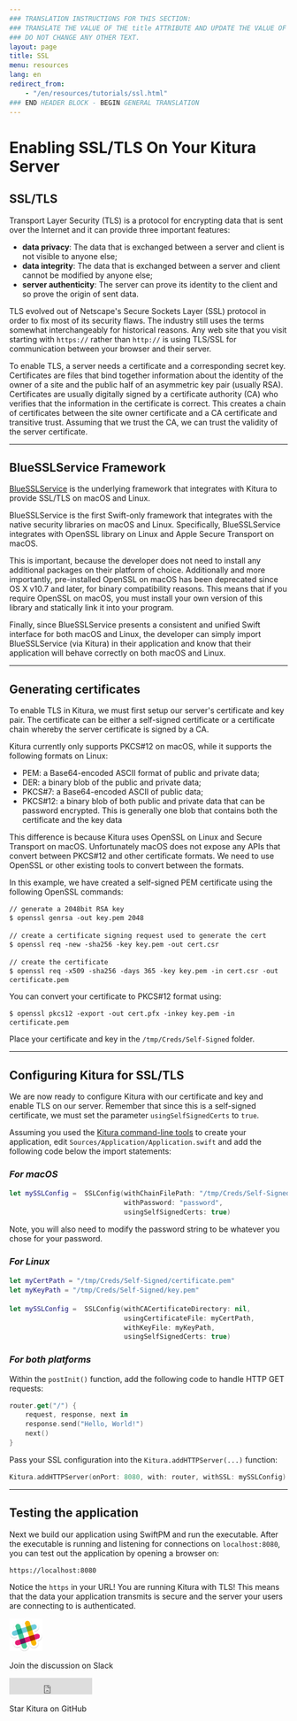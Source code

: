 ```yaml
---
### TRANSLATION INSTRUCTIONS FOR THIS SECTION:
### TRANSLATE THE VALUE OF THE title ATTRIBUTE AND UPDATE THE VALUE OF THE lang ATTRIBUTE.
### DO NOT CHANGE ANY OTHER TEXT.
layout: page
title: SSL
menu: resources
lang: en
redirect_from: 
    - "/en/resources/tutorials/ssl.html"
### END HEADER BLOCK - BEGIN GENERAL TRANSLATION
---
```


[info]: ../../../assets/info-blue.png
[tip]: ../../../assets/lightbulb-yellow.png
[warning]: ../../../assets/warning-red.png

<div class="titleBlock">
	<h1>Enabling SSL/TLS On Your Kitura Server</h1>
</div>

## SSL/TLS
Transport Layer Security (TLS) is a protocol for encrypting data that is sent over the Internet and it can provide three important features:

- **data privacy**: The data that is exchanged between a server and client is not visible to anyone else;
- **data integrity**: The data that is exchanged between a server and client cannot be modified by anyone else;
- **server authenticity**: The server can prove its identity to the client and so prove the origin of sent data.

TLS evolved out of Netscape's Secure Sockets Layer (SSL) protocol in order to fix most of its security flaws. The industry still uses the terms somewhat interchangeably for historical reasons. Any web site that you visit starting with `https://` rather than `http://` is using TLS/SSL for communication between your browser and their server.

To enable TLS, a server needs a certificate and a corresponding secret key. Certificates are files that bind together information about the identity of the owner of a site and the public half of an asymmetric key pair (usually RSA). Certificates are usually digitally signed by a certificate authority (CA) who verifies that the information in the certificate is correct. This creates a chain of certificates between the site owner certificate and a CA certificate and transitive trust. Assuming that we trust the CA, we can trust the validity of the server certificate.

---

## BlueSSLService Framework

[BlueSSLService](https://github.com/IBM-Swift/BlueSSLService) is the underlying framework that integrates with Kitura to provide SSL/TLS on macOS and Linux.

BlueSSLService is the first Swift-only framework that integrates with the native security libraries on macOS and Linux. Specifically, BlueSSLService integrates with OpenSSL library on Linux and Apple Secure Transport on macOS.

This is important, because the developer does not need to install any additional packages on their platform of choice. Additionally and more importantly, pre-installed OpenSSL on macOS has been deprecated since OS X v10.7 and later, for binary compatibility reasons. This means that if you require OpenSSL on macOS, you must install your own version of this library and statically link it into your program.

Finally, since BlueSSLService presents a consistent and unified Swift interface for both macOS and Linux, the developer can simply import BlueSSLService (via Kitura) in their application and know that their application will behave correctly on both macOS and Linux.

---

## Generating certificates

To enable TLS in Kitura, we must first setup our server's certificate and key pair. The certificate can be either a self-signed certificate or a certificate chain whereby the server certificate is signed by a CA.

Kitura currently only supports PKCS#12 on macOS, while it supports the following formats on Linux:

- PEM: a Base64-encoded ASCII format of public and private data;
- DER: a binary blob of the public and private data;
- PKCS#7: a Base64-encoded ASCII of public data;
- PKCS#12: a binary blob of both public and private data that can be password encrypted. This is generally one blob that contains both the certificate and the key data

This difference is because Kitura uses OpenSSL on Linux and Secure Transport on macOS. Unfortunately macOS does not expose any APIs that convert between PKCS#12 and other certificate formats. We need to use OpenSSL or other existing tools to convert between the formats.


In this example, we have created a self-signed PEM certificate using the following OpenSSL commands:

```
// generate a 2048bit RSA key
$ openssl genrsa -out key.pem 2048

// create a certificate signing request used to generate the cert
$ openssl req -new -sha256 -key key.pem -out cert.csr

// create the certificate
$ openssl req -x509 -sha256 -days 365 -key key.pem -in cert.csr -out certificate.pem
```

You can convert your certificate to PKCS#12 format using:

```
$ openssl pkcs12 -export -out cert.pfx -inkey key.pem -in certificate.pem
```

Place your certificate and key in the  `/tmp/Creds/Self-Signed` folder.

---

## Configuring Kitura for SSL/TLS

We are now ready to configure Kitura with our certificate and key and enable TLS on our server. Remember that since this is a self-signed certificate, we must set the parameter `usingSelfSignedCerts` to `true`.

Assuming you used the [Kitura command-line tools](http://www.kitura.io/en/starter/gettingstarted.html) to create your application, edit `Sources/Application/Application.swift` and add the following code below the import statements:

### *For macOS*

```swift
let mySSLConfig =  SSLConfig(withChainFilePath: "/tmp/Creds/Self-Signed/cert.pfx",
                             withPassword: "password",
                             usingSelfSignedCerts: true)
```

Note, you will also need to modify the password string to be whatever you chose for your password.

### *For Linux*

```swift
let myCertPath = "/tmp/Creds/Self-Signed/certificate.pem"
let myKeyPath = "/tmp/Creds/Self-Signed/key.pem"

let mySSLConfig =  SSLConfig(withCACertificateDirectory: nil,
                             usingCertificateFile: myCertPath,
                             withKeyFile: myKeyPath,
                             usingSelfSignedCerts: true)
```

### *For both platforms*

Within the `postInit()` function, add the following code to handle HTTP GET requests:

```swift
router.get("/") {
    request, response, next in
    response.send("Hello, World!")
    next()
}
```

Pass your SSL configuration into the `Kitura.addHTTPServer(...)` function:

```swift
Kitura.addHTTPServer(onPort: 8080, with: router, withSSL: mySSLConfig)
```

---

## Testing the application


Next we build our application using SwiftPM and run the executable. After the executable is running and listening for connections on `localhost:8080`, you can test out the application by opening a browser on:

```
https://localhost:8080
```

Notice the `https` in your URL!  You are running Kitura with TLS! This means that the data your application transmits is secure and the server your users are connecting to is authenticated.

<section class="social-section">
	<div class="social-link">
		<a rel="nofollow" href="http://swift-at-ibm-slack.mybluemix.net">
		<img src="../../../assets/slack.png" alt="Slack Logo" width="60" height="60" class="social-image"/></a>
		<p class="social-header">Join the discussion on Slack</p>
	</div>
	<div  class="social-link">
		<iframe class="social-image" src="https://ghbtns.com/github-btn.html?user=IBM-Swift&amp;repo=Kitura&amp;type=star&amp;count=true&amp;size=large" frameborder="0" scrolling="0" width="150px" height="30px"></iframe>
		<p class="social-header">Star Kitura on GitHub</p>
	</div>
</section>
